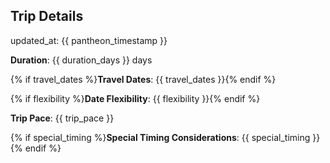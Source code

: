 ## Trip Details

updated_at: {{ pantheon_timestamp }}

**Duration**: {{ duration_days }} days

{% if travel_dates %}**Travel Dates**: {{ travel_dates }}{% endif %}

{% if flexibility %}**Date Flexibility**: {{ flexibility }}{% endif %}

**Trip Pace**: {{ trip_pace }}

{% if special_timing %}**Special Timing Considerations**: {{ special_timing }}{% endif %}